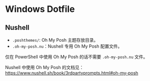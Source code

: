 # Windows Dotfile

## Nushell

- `.poshthemes/`: Oh My Posh 主题存放目录。
- `.oh-my-posh.nu`：Nushell 专用 Oh My Posh 配置文件。

仅在 PowerShell 中使用 Oh My Posh 的话不需要 `.oh-my-posh.nu` 文件。

Nushell 中使用 Oh My Posh 的文档见：  
<https://www.nushell.sh/book/3rdpartyprompts.html#oh-my-posh>
